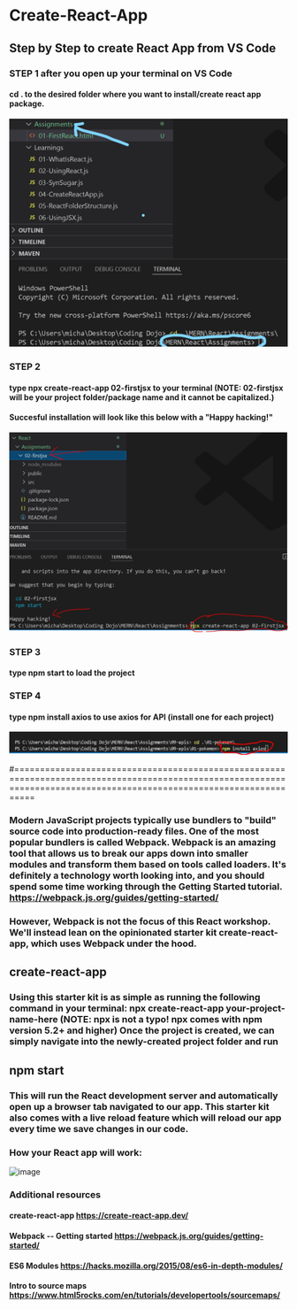 # Create-React-App
## Step by Step to create React App from VS Code

### STEP 1 after you open up your terminal on VS Code
#### cd . to the desired folder where you want to install/create react app package.

![alt text](https://github.com/michaelnlay/Create-React-App/blob/main/setup1.1.jpg?raw=true)

### STEP 2 
#### type npx create-react-app 02-firstjsx to your terminal (NOTE: 02-firstjsx will be your project folder/package name and it cannot be capitalized.)
#### Succesful installation will look like this below with a "Happy hacking!"

![alt text](https://github.com/michaelnlay/Create-React-App/blob/main/setup2.JPG?raw=true)

### STEP 3
#### type npm start to load the project

### STEP 4
#### type npm install axios to use axios for API (install one for each project)

![axios](./axios.JPG)




#======================================================================================================================================================================
### Modern JavaScript projects typically use bundlers to "build" source code into production-ready files. One of the most popular bundlers is called Webpack. Webpack is an amazing tool that allows us to break our apps down into smaller modules and transform them based on tools called loaders. It's definitely a technology worth looking into, and you should spend some time working through the Getting Started tutorial. https://webpack.js.org/guides/getting-started/

### However, Webpack is not the focus of this React workshop. We'll instead lean on the opinionated starter kit create-react-app, which uses Webpack under the hood.

## create-react-app

### Using this starter kit is as simple as running the following command in your terminal: npx create-react-app your-project-name-here (NOTE: npx is not a typo! npx comes with npm version 5.2+ and higher) Once the project is created, we can simply navigate into the newly-created project folder and run

## npm start

### This will run the React development server and automatically open up a browser tab navigated to our app. This starter kit also comes with a live reload feature which will reload our app every time we save changes in our code.

### How your React app will work:

![image](https://user-images.githubusercontent.com/99146295/166809349-c83c6c8f-08bb-42d2-b2d8-950932e7b234.png)

### Additional resources 
#### create-react-app https://create-react-app.dev/
#### Webpack -- Getting started https://webpack.js.org/guides/getting-started/
#### ES6 Modules https://hacks.mozilla.org/2015/08/es6-in-depth-modules/
#### Intro to source maps https://www.html5rocks.com/en/tutorials/developertools/sourcemaps/
